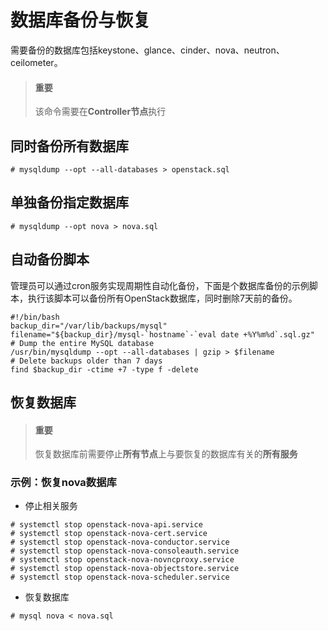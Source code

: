 # 数据库备份与恢复

需要备份的数据库包括keystone、glance、cinder、nova、neutron、ceilometer。

> #### 重要
> 该命令需要在**Controller节点**执行

## 同时备份所有数据库

```
# mysqldump --opt --all-databases > openstack.sql
```

## 单独备份指定数据库

```
# mysqldump --opt nova > nova.sql
```

## 自动备份脚本

管理员可以通过cron服务实现周期性自动化备份，下面是个数据库备份的示例脚本，执行该脚本可以备份所有OpenStack数据库，同时删除7天前的备份。

```
#!/bin/bash
backup_dir="/var/lib/backups/mysql"
filename="${backup_dir}/mysql-`hostname`-`eval date +%Y%m%d`.sql.gz"
# Dump the entire MySQL database
/usr/bin/mysqldump --opt --all-databases | gzip > $filename
# Delete backups older than 7 days
find $backup_dir -ctime +7 -type f -delete
```

## 恢复数据库

> #### 重要
> 恢复数据库前需要停止**所有节点**上与要恢复的数据库有关的**所有服务**

### 示例：恢复nova数据库

* 停止相关服务

```
# systemctl stop openstack-nova-api.service
# systemctl stop openstack-nova-cert.service
# systemctl stop openstack-nova-conductor.service
# systemctl stop openstack-nova-consoleauth.service
# systemctl stop openstack-nova-novncproxy.service
# systemctl stop openstack-nova-objectstore.service
# systemctl stop openstack-nova-scheduler.service
```

* 恢复数据库

```
# mysql nova < nova.sql
```








